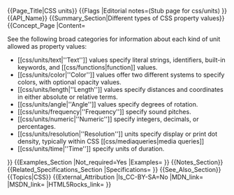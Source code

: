 {{Page_Title|CSS units}}
{{Flags
|Editorial notes=(Stub page for css/units)
}}
{{API_Name}}
{{Summary_Section|Different types of CSS property values}}
{{Concept_Page
|Content=

See the following broad categories for information about each kind of
unit allowed as property values:

* [[css/units/text|''Text'']] values specify literal strings, identifiers, built-in keywords, and [[css/functions|function]] values.
* [[css/units/color|''Color'']] values offer two different systems to specify colors, with optional opacity values.
* [[css/units/length|''Length'']] values specify distances and coordinates in either absolute or relative terms.
* [[css/units/angle|''Angle'']] values specify degrees of rotation.
* [[css/units/frequency|''Frequency'']] specify sound pitches.
* [[css/units/numeric|''Numeric'']] specify integers, decimals, or percentages.
* [[css/units/resolution|''Resolution'']] units specify display or print dot density, typically within CSS [[css/mediaqueries|media queries]]
* [[css/units/time|''Time'']] specify units of duration.

}}
{{Examples_Section
|Not_required=Yes
|Examples=
}}
{{Notes_Section}}
{{Related_Specifications_Section
|Specifications=
}}
{{See_Also_Section}}
{{Topics|CSS}}
{{External_Attribution
|Is_CC-BY-SA=No
|MDN_link=
|MSDN_link=
|HTML5Rocks_link=
}}